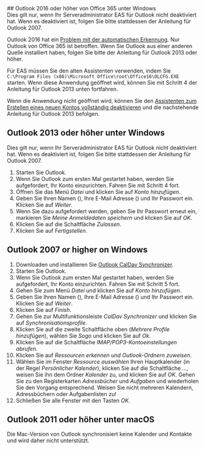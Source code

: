 <div class="client_outlookEAS_enabled" markdown="1">
## Outlook 2016 oder höher von Office 365 unter Windows

<div class="client_variables_unavailable" markdown="1">
  Dies gilt nur, wenn Ihr Serveradministrator EAS für Outlook nicht deaktiviert hat. Wenn es deaktiviert ist, folgen Sie bitte stattdessen der Anleitung für Outlook 2007.
</div>

Outlook 2016 hat ein [Problem mit der automatischen Erkennung](https://github.com/mailcow/mailcow-dockerized/issues/615). Nur Outlook von Office 365 ist betroffen. Wenn Sie Outlook aus einer anderen Quelle installiert haben, folgen Sie bitte der Anleitung für Outlook 2013 oder höher. 

Für EAS müssen Sie den alten Assistenten verwenden, indem Sie `C:\Program Files (x86)\Microsoft Office\root\Office16\OLCFG.EXE` starten. Wenn diese Anwendung geöffnet wird, können Sie mit Schritt 4 der Anleitung für Outlook 2013 unten fortfahren.

Wenn die Anwendung nicht geöffnet wird, können Sie den [Assistenten zum Erstellen eines neuen Kontos vollständig deaktivieren](https://support.microsoft.com/en-us/help/3189194/how-to-disable-simplified-account-creation-in-outlook) und die nachstehende Anleitung für Outlook 2013 befolgen.

## Outlook 2013 oder höher unter Windows

<div class="client_variables_unavailable" markdown="1">
  Dies gilt nur, wenn Ihr Serveradministrator EAS für Outlook nicht deaktiviert hat. Wenn es deaktiviert ist, folgen Sie bitte stattdessen der Anleitung für Outlook 2007.
</div>

1. Starten Sie Outlook.
2. Wenn Sie Outlook zum ersten Mal gestartet haben, werden Sie aufgefordert, Ihr Konto einzurichten. Fahren Sie mit Schritt 4 fort.
3. Öffnen Sie das Menü *Datei* und klicken Sie auf *Konto hinzufügen*.
4. Geben Sie Ihren Namen<span class="client_variables_available"> (<code><span class="client_var_name"></span></code>)</span>, Ihre E-Mail Adresse<span class="client_variables_available"> (<code><span class="client_var_email"></span></code>)</span> und Ihr Passwort ein. Klicken Sie auf *Weiter*.
5. Wenn Sie dazu aufgefordert werden, geben Sie Ihr Passwort erneut ein, markieren Sie *Meine Anmeldedaten speichern* und klicken Sie auf *OK*.
6. Klicken Sie auf die Schaltfläche *Zulassen*.
7. Klicken Sie auf *Fertigstellen*.

## Outlook 2007 or higher on Windows

</div>

1. Downloaden und installieren Sie [Outlook CalDav Synchronizer](https://caldavsynchronizer.org).
2. Starten Sie Outlook.
3. Wenn Sie Outlook zum ersten Mal gestartet haben, werden Sie aufgefordert, Ihr Konto einzurichten. Fahren Sie mit Schritt 5 fort.
4. Gehen Sie zum Menü *Datei* und klicken Sie auf *Konto hinzufügen*.
5. Geben Sie Ihren Namen<span class="client_variables_available"> (<code><span class="client_var_name"></span></code>)</span>, Ihre E-Mail Adresse<span class="client_variables_available"> (<code><span class="client_var_email"></span></code>)</span> und Ihr Passwort ein. Klicken Sie auf *Weiter*.
6. Klicken Sie auf *Finish*.
7. Gehen Sie zur Multifunktionsleiste *CalDav Synchronizer* und klicken Sie auf *Synchronisationsprofile*.
8. Klicken Sie auf die zweite Schaltfläche oben (*Mehrere Profile hinzufügen*), wählen Sie *Sogo* und klicken Sie auf *Ok*.
9. Klicken Sie auf die Schaltfläche *IMAP/POP3-Kontoeinstellungen abrufen*.
10. Klicken Sie auf *Ressourcen erkennen und Outlook-Ordnern zuweisen*.
11. Wählen Sie im Fenster *Ressource auswählen* Ihren Hauptkalender (in der Regel *Persönlicher Kalender*), klicken Sie auf die Schaltfläche *...*, weisen Sie ihn dem Ordner *Kalender* zu, und klicken Sie auf *OK*. Gehen Sie zu den Registerkarten *Adressbücher* und *Aufgaben* und wiederholen Sie den Vorgang entsprechend. Weisen Sie nicht mehreren Kalendern, Adressbüchern oder Aufgabenlisten zu!
12. Schließen Sie alle Fenster mit den Tasten *OK*.

## Outlook 2011 oder höher unter macOS

Die Mac-Version von Outlook synchronisiert keine Kalender und Kontakte und wird daher nicht unterstützt.